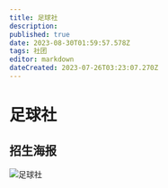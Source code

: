 ```yaml
---
title: 足球社
description: 
published: true
date: 2023-08-30T01:59:57.578Z
tags: 社团
editor: markdown
dateCreated: 2023-07-26T03:23:07.270Z
---
```


# 足球社
## 招生海报
![足球社](https://s1.imagehub.cc/images/2023/08/30/c49137f6e0a9730eba4f9dd929c758d3.jpeg)